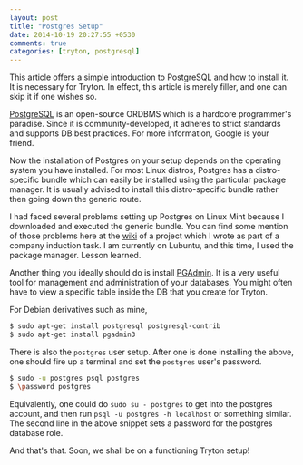 ```yaml
---
layout: post
title: "Postgres Setup"
date: 2014-10-19 20:27:55 +0530
comments: true
categories: [tryton, postgresql] 
---
```


This article offers a simple introduction to PostgreSQL and how to install it.
It is necessary for Tryton. In effect, this article is merely filler, and one can
skip it if one wishes so.

<!--more-->

[PostgreSQL](http://www.postgresql.org/) is an open-source ORDBMS which is a hardcore
programmer's paradise. Since it is community-developed, it adheres to strict standards
and supports DB best practices. For more information, Google is your friend.

Now the installation of Postgres on your setup depends on the operating system you
have installed. For most Linux distros, Postgres has a distro-specific bundle which
can easily be installed using the particular package manager. It is usually advised 
to install this distro-specific bundle rather then going down the generic route.

I had faced several problems setting up Postgres on Linux Mint because I downloaded
and executed the generic bundle. You can find some mention of those problems here 
at the [wiki](https://github.com/PritishC/nereid-erms/wiki) of a project which I 
wrote as part of a company induction task. I am currently on Lubuntu, and this 
time, I used the package manager. Lesson learned.

Another thing you ideally should do is install [PGAdmin](http://www.pgadmin.org/). 
It is a very useful tool for management and administration of your databases. You
might often have to view a specific table inside the DB that you create for Tryton.

For Debian derivatives such as mine, 

``` bash bash snippet
$ sudo apt-get install postgresql postgresql-contrib
$ sudo apt-get install pgadmin3
```

There is also the `postgres` user setup. After one is done installing the above,
one should fire up a terminal and set the `postgres` user's password.

``` bash postgres user
$ sudo -u postgres psql postgres
$ \password postgres
```

Equivalently, one could do `sudo su - postgres` to get into the postgres account,
and then run `psql -u postgres -h localhost` or something similar.
The second line in the above snippet sets a password for the postgres database 
role.

And that's that. Soon, we shall be on a functioning Tryton setup!

